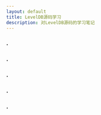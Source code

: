 ```yaml
---
layout: default
title: LevelDB源码学习
description: 对LevelDB源码的学习笔记
---
```

### []().
### []().
### []().
### []().
### []().